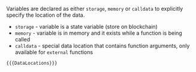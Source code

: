Variables are declared as either `storage`, `memory` or `calldata` to explicitly
specify the location of the data.

- `storage` - variable is a state variable (store on blockchain)
- `memory` - variable is in memory and it exists while a function is being called
- `calldata` - special data location that contains function arguments, only available for `external` functions

```solidity
{{{DataLocations}}}
```
